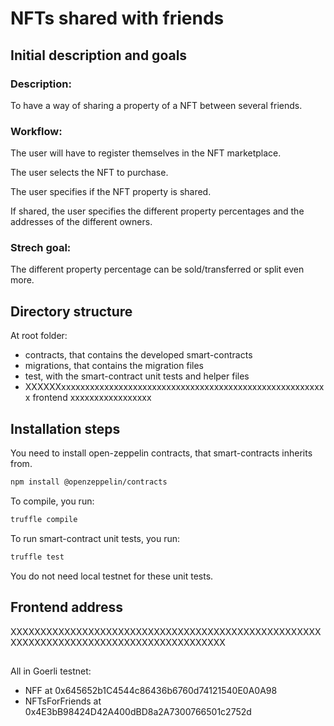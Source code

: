 # NFTs shared with friends

## Initial description and goals

### Description:

To have a way of sharing a property of a NFT between several friends.

### Workflow:

The user will have to register themselves in the NFT marketplace.

The user selects the NFT to purchase.

The user specifies if the NFT property is shared.

If shared, the user specifies the different property percentages and the addresses of the different owners.

### Strech goal:

The different property percentage can be sold/transferred or split even more.

## Directory structure

At root folder:
- contracts, that contains the developed smart-contracts
- migrations, that contains the migration files
- test, with the smart-contract unit tests and helper files
- XXXXXXxxxxxxxxxxxxxxxxxxxxxxxxxxxxxxxxxxxxxxxxxxxxxxxxxxxxxxxx frontend xxxxxxxxxxxxxxxxx

## Installation steps

You need to install open-zeppelin contracts, that smart-contracts inherits from.

```bash
npm install @openzeppelin/contracts
```

To compile, you run:
```bash
truffle compile
```

To run smart-contract unit tests, you run:
```bash
truffle test
```
You do not need local testnet for these unit tests.

## Frontend address

XXXXXXXXXXXXXXXXXXXXXXXXXXXXXXXXXXXXXXXXXXXXXXXXXXXXXXXXXXXXXXXXXXXXXXXXXXXXXXXXXXXXXXXX

##

All in Goerli testnet:
- NFF at 0x645652b1C4544c86436b6760d74121540E0A0A98
- NFTsForFriends at 0x4E3bB98424D42A400dBD8a2A7300766501c2752d


